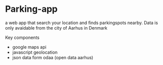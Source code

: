 # Parking-app
a web app that search your location and finds parkingspots nearby.  Data is only avaidable from the city of Aarhus in Denmark


Key components

- google maps api
- javascript geolocation
- json data form odaa (open data aarhus)
